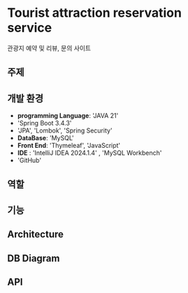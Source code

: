 # Tourist attraction reservation service
관광지 예약 및 리뷰, 문의 사이트

## 주제


## 개발 환경

 - **programming Language**: 'JAVA 21'
 - 'Spring Boot 3.4.3'
 - 'JPA', 'Lombok', 'Spring Security'
 - **DataBase**: 'MySQL'
 - **Front End**: 'Thymeleaf', 'JavaScript'
 - **IDE** : 'IntelliJ IDEA 2024.1.4' , 'MySQL Workbench'
 - 'GitHub'
## 역할


## 기능


## Architecture 


## DB Diagram


## API

